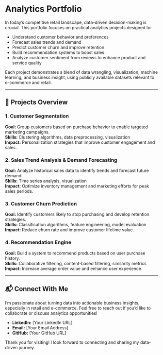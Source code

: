 # Analytics Portfolio

In today’s competitive retail landscape, data-driven decision-making is crucial. This portfolio focuses on practical analytics projects designed to:

- Understand customer behavior and preferences  
- Forecast sales trends and demand  
- Predict customer churn and improve retention  
- Build recommendation systems to boost sales  
- Analyze customer sentiment from reviews to enhance product and service quality  

Each project demonstrates a blend of data wrangling, visualization, machine learning, and business insight, using publicly available datasets relevant to e-commerce and retail.

---

## 📂 Projects Overview

### 1. Customer Segmentation  
**Goal:** Group customers based on purchase behavior to enable targeted marketing campaigns.  
**Skills:** Clustering algorithms, data preprocessing, visualization  
**Impact:** Personalization strategies that improve customer engagement and sales.

### 2. Sales Trend Analysis & Demand Forecasting  
**Goal:** Analyze historical sales data to identify trends and forecast future demand.  
**Skills:** Time series analysis, visualization  
**Impact:** Optimize inventory management and marketing efforts for peak sales periods.

### 3. Customer Churn Prediction  
**Goal:** Identify customers likely to stop purchasing and develop retention strategies.  
**Skills:** Classification algorithms, feature engineering, model evaluation  
**Impact:** Reduce churn rate and improve customer lifetime value.

### 4. Recommendation Engine  
**Goal:** Build a system to recommend products based on user purchase history.  
**Skills:** Collaborative filtering, content-based filtering, similarity metrics  
**Impact:** Increase average order value and enhance user experience.

---

## 📬 Connect With Me

I’m passionate about turning data into actionable business insights, especially in retail and e-commerce. Feel free to reach out if you’d like to collaborate or discuss analytics opportunities!

- **LinkedIn:** [Your LinkedIn URL]  
- **Email:** [Your Email Address]  
- **GitHub:** [Your GitHub URL]  

Thank you for visiting! I look forward to connecting and sharing my data-driven journey.
